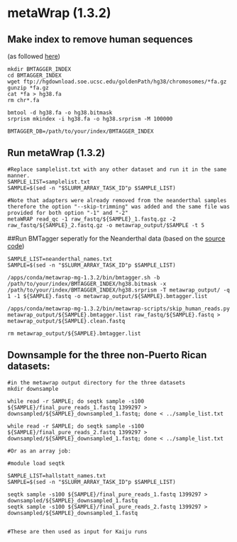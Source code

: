 # metaWrap (1.3.2)

## Make index to remove human sequences
(as followed [here](https://github.com/bxlab/metaWRAP/blob/master/installation/database_installation.md#making-host-genome-index-for-bmtagger))
```
mkdir BMTAGGER_INDEX
cd BMTAGGER_INDEX
wget ftp://hgdownload.soe.ucsc.edu/goldenPath/hg38/chromosomes/*fa.gz
gunzip *fa.gz
cat *fa > hg38.fa
rm chr*.fa

bmtool -d hg38.fa -o hg38.bitmask
srprism mkindex -i hg38.fa -o hg38.srprism -M 100000

BMTAGGER_DB=/path/to/your/index/BMTAGGER_INDEX

```

## Run metaWrap (1.3.2)
```
#Replace samplelist.txt with any other dataset and run it in the same manner.
SAMPLE_LIST=samplelist.txt
SAMPLE=$(sed -n "$SLURM_ARRAY_TASK_ID"p $SAMPLE_LIST)

#Note that adapters were already removed from the neanderthal samples therefore the option "--skip-trimming" was added and the same file was provided for both option "-1" and "-2"
metaWRAP read_qc -1 raw_fastq/${SAMPLE}_1.fastq.gz -2 raw_fastq/${SAMPLE}_2.fastq.gz -o metawrap_output/$SAMPLE -t 5
```

##Run BMTagger seperatly for the Neanderthal data (based on the [source code](https://github.com/bxlab/metaWRAP/blob/master/bin/metawrap-modules/read_qc.sh))
```
SAMPLE_LIST=neanderthal_names.txt
SAMPLE=$(sed -n "$SLURM_ARRAY_TASK_ID"p $SAMPLE_LIST)

/apps/conda/metawrap-mg-1.3.2/bin/bmtagger.sh -b /path/to/your/index/BMTAGGER_INDEX/hg38.bitmask -x /path/to/your/index/BMTAGGER_INDEX/hg38.srprism -T metawrap_output/ -q 1 -1 ${SAMPLE}.fastq -o metawrap_output/${SAMPLE}.bmtagger.list

/apps/conda/metawrap-mg-1.3.2/bin/metawrap-scripts/skip_human_reads.py metawrap_output/${SAMPLE}.bmtagger.list raw_fastq/${SAMPLE}.fastq > metawrap_output/${SAMPLE}.clean.fastq

rm metawrap_output/${SAMPLE}.bmtagger.list
```

## Downsample for the three non-Puerto Rican datasets:
```
#in the metawrap output directory for the three datasets
mkdir downsample

while read -r SAMPLE; do seqtk sample -s100 ${SAMPLE}/final_pure_reads_1.fastq 1399297 > downsampled/${SAMPLE}_downsampled_1.fastq; done < ../sample_list.txt

while read -r SAMPLE; do seqtk sample -s100 ${SAMPLE}/final_pure_reads_2.fastq 1399297 > downsampled/${SAMPLE}_downsampled_1.fastq; done < ../sample_list.txt

#Or as an array job:

#module load seqtk

SAMPLE_LIST=hallstatt_names.txt
SAMPLE=$(sed -n "$SLURM_ARRAY_TASK_ID"p $SAMPLE_LIST)

seqtk sample -s100 ${SAMPLE}/final_pure_reads_1.fastq 1399297 > downsampled/${SAMPLE}_downsampled_1.fastq
seqtk sample -s100 ${SAMPLE}/final_pure_reads_2.fastq 1399297 > downsampled/${SAMPLE}_downsampled_1.fastq


#These are then used as input for Kaiju runs
```
